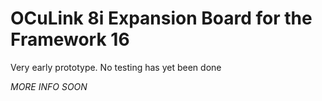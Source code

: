 # OCuLink 8i Expansion Board for the Framework 16

Very early prototype. No testing has yet been done

*MORE INFO SOON*
